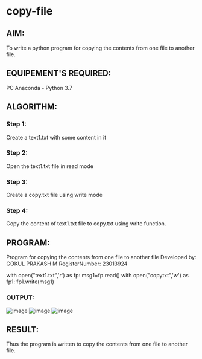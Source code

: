 # copy-file
## AIM:
To write a python program for copying the contents from one file to another file.
## EQUIPEMENT'S REQUIRED: 
PC
Anaconda - Python 3.7
## ALGORITHM: 
### Step 1:
Create a text1.txt with some content in it
### Step 2: 
 Open the text1.txt file in read mode
### Step 3: 
Create a copy.txt file using write mode
### Step 4:  
Copy the content of text1.txt file to copy.txt using write function.

## PROGRAM:
Program for copying the contents from one file to another file
Developed by: GOKUL PRAKASH M
RegisterNumber: 23013924

with open("text1.txt",'r') as fp:
    msg1=fp.read()
with open("copytxt",'w') as fp1:
    fp1.write(msg1)
### OUTPUT:

![image](https://github.com/gokulprakash23013924/copy-file/assets/150231472/8455d1fe-b305-4402-89eb-3082ab0348df)
![image](https://github.com/gokulprakash23013924/copy-file/assets/150231472/75e0690c-f5a1-4597-be13-6375c744e9ac)
![image](https://github.com/gokulprakash23013924/copy-file/assets/150231472/43908db0-95ad-48b2-81b4-d785f0533d40)


## RESULT:
Thus the program is written to copy the contents from one file to another file.
